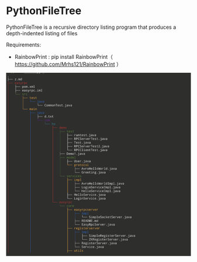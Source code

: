 # PythonFileTree
PythonFileTree is a recursive directory listing program that produces a depth-indented listing of files

Requirements:

* RainbowPrint : pip install RainbowPrint（ https://github.com/Mrhs121/RainbowPrint ）

![screenshots](https://github.com/Mrhs121/PythonFileTree/blob/main/PythonFileTree_screen.png)

